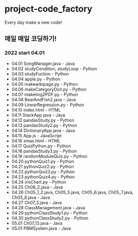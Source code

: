 # project-code_factory
Every day make a new code!
## 매일 매일 코딩하기!
### 2022 start 04.01
- 04.01 SongManager.java - Java
- 04.02 studyCondition, studyLoop - Python
- 04.03 studyFuction - Python
- 04.04 apple.py - Python
- 04.05 makewikipage.py - Python
- 04.06 makeCategoryDict.py - Python
- 04.07 makeImg2PDF.py - Python
- 04.08 BearAndFish2.java - Java
- 04.09 LinearRegression.py - Python
- 04.10 index.html - HTML
- 04.11 StackApp.java - Java
- 04.12 pandasStudy.py - Python
- 04.13 pandasStudy2.py - Python
- 04.14 DictionaryApp.java - Java
- 04.15 App.js - JavaScript
- 04.16 xmas.html - HTML
- 04.17 QuizPython.py - Python
- 04.18 pandasStudy3.py - Python
- 04.19 randomModuleQuiz.py - Python
- 04.20 pythonQuiz1.py - Python
- 04.21 pythonQuiz2.py - Python
- 04.22 pythonQuiz3.py - Python
- 04.23 pythonQuiz4.py - Python
- 04.24 irisChart.py - Python
- 04.25 Ch06_2.java - Java
- 04.26 Ch05_1_2.java, Ch05_5.java, Ch05_6.java, Ch05_7.java, Ch05_8.java - Java
- 04.27 Ch07_3.java - Java
- 04.28 ClassManagement.java - Java
- 04.29 pythonClassStudy1.py - Python
- 04.30 pythonClassStudy2.py - Python
- 05.01 Ch07_13.java - Java
- 05.01 PBMSystem.java - Java

